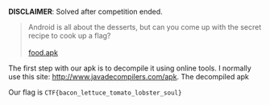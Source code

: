 **DISCLAIMER**: Solved after competition ended.

>Android is all about the desserts, but can you come up with the secret recipe to cook up a flag?<br><br>[food.apk](https://capturetheflag.withgoogle.com/attachment/9fbe2bb7e74937796b6d7eb734cdde808f3cecb7e8c4c6dcd066fbfe477e45b3)

The first step with our apk is to decompile it using online tools. I normally use this site: http://www.javadecompilers.com/apk. The decompiled apk 

Our flag is `CTF{bacon_lettuce_tomato_lobster_soul}`
